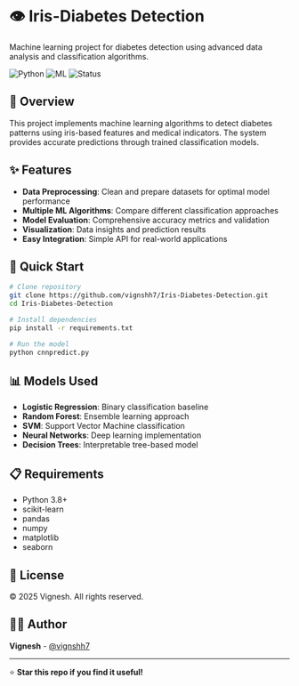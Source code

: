 # 👁️ Iris-Diabetes Detection

Machine learning project for diabetes detection using advanced data analysis and classification algorithms.

![Python](https://img.shields.io/badge/Python-3.8+-blue) ![ML](https://img.shields.io/badge/ML-Classification-orange) ![Status](https://img.shields.io/badge/Status-Active-green)

## 🎯 Overview

This project implements machine learning algorithms to detect diabetes patterns using iris-based features and medical indicators. The system provides accurate predictions through trained classification models.

## ✨ Features

- **Data Preprocessing**: Clean and prepare datasets for optimal model performance
- **Multiple ML Algorithms**: Compare different classification approaches
- **Model Evaluation**: Comprehensive accuracy metrics and validation
- **Visualization**: Data insights and prediction results
- **Easy Integration**: Simple API for real-world applications

## 🚀 Quick Start

```bash
# Clone repository
git clone https://github.com/vignshh7/Iris-Diabetes-Detection.git
cd Iris-Diabetes-Detection

# Install dependencies
pip install -r requirements.txt

# Run the model
python cnnpredict.py
```

## 📊 Models Used

- **Logistic Regression**: Binary classification baseline
- **Random Forest**: Ensemble learning approach
- **SVM**: Support Vector Machine classification
- **Neural Networks**: Deep learning implementation
- **Decision Trees**: Interpretable tree-based model



## 📋 Requirements

- Python 3.8+
- scikit-learn
- pandas
- numpy
- matplotlib
- seaborn


## 📄 License

© 2025 Vignesh. All rights reserved.

## 👨‍💻 Author

**Vignesh** - [@vignshh7](https://github.com/vignshh7)

---

⭐ **Star this repo if you find it useful!**
